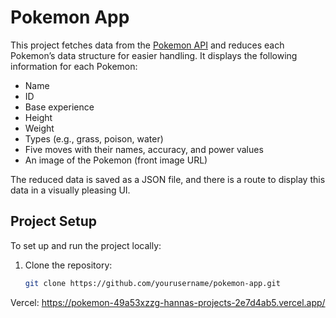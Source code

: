 # Pokemon App

This project fetches data from the [Pokemon API](https://pokeapi.co/) and reduces each Pokemon’s data structure for easier handling. It displays the following information for each Pokemon:
- Name
- ID
- Base experience
- Height
- Weight
- Types (e.g., grass, poison, water)
- Five moves with their names, accuracy, and power values
- An image of the Pokemon (front image URL)

The reduced data is saved as a JSON file, and there is a route to display this data in a visually pleasing UI.

## Project Setup

To set up and run the project locally:
1. Clone the repository:
   ```bash
   git clone https://github.com/yourusername/pokemon-app.git

Vercel: https://pokemon-49a53xzzg-hannas-projects-2e7d4ab5.vercel.app/
